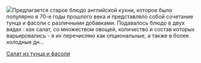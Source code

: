 <!--2025-09-16 19:16:22-->
<div class="yb">
  <div class="rss povarenok"><a href="https://www.povarenok.ru/recipes/show/183084/"><img src="https://www.povarenok.ru/data/cache/2025sep/16/33/3190095_31745-640x480.jpg"></a>Предлагается старое блюдо английской кухни, которое было популярно в 70-е годы прошлого века и представляло собой сочетание тунца и фасоли с различными добавками. Подавалось блюдо в двух видах : как салат, со множеством овощей, количество и состав которых варьировались - я их перечисляю как опциональные, а также в более холодные дн... <p class="titl"><a href="https://www.povarenok.ru/recipes/show/183084/">Салат из тунца и фасоли</a></p></div>
</div>
